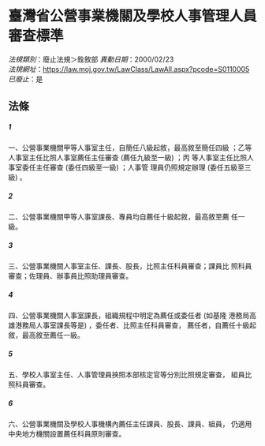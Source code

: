 # 臺灣省公營事業機關及學校人事管理人員審查標準

*法規類別*：廢止法規＞銓敘部
*異動日期*：2000/02/23  
*法規網址*：https://law.moj.gov.tw/LawClass/LawAll.aspx?pcode=S0110005
*已廢止*：是


## 法條
##### 1
一、公營事業機關甲等人事室主任，自簡任八級起敘，最高敘至簡任四級
    ；乙等人事室主任比照人事室薦任主任審查 (薦任九級至一級) ；丙
    等人事室主任比照人事室委任主任審查 (委任四級至一級) ；人事管
    理員仍照規定辦理 (委任五級至三級) 。


##### 2
二、公營事業機關甲等人事室課長、專員均自薦任十級起敘，最高敘至薦
    任一級。


##### 3
三、公營事業機關人事室主任、課長、股長，比照主任科員審查；課員比
    照科員審查；佐理員、辦事員比照助理員審查。


##### 4
四、公營事業機關人事室課長，組織規程中明定為薦任或委任者 (如基隆
    港務局高雄港務局人事室課長等是) ，委任者、比照主任科員審查，
    薦任者，自薦任十級起敘，最高敘至薦任一級。


##### 5
五、學校人事室主任、人事管理員挾照本部核定官等分別比照規定審查，
    組員比照科員審查。


##### 6
六、公營事業機關及學校人事機構內薦任主任課員、股長、課員、組員，
    仍適用中央地方機關設置薦任科員原則審查。




